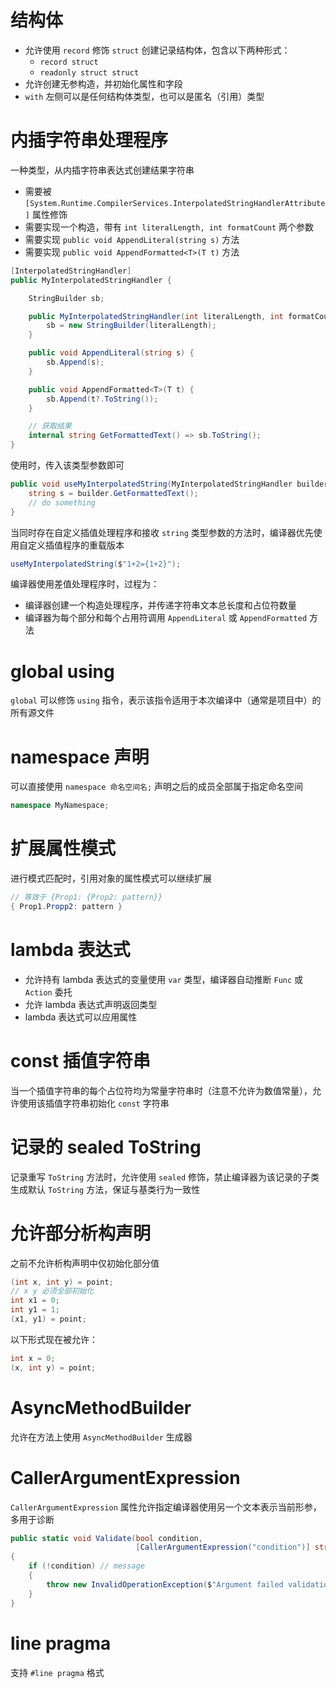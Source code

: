 # 结构体

- 允许使用 `record` 修饰 `struct` 创建记录结构体，包含以下两种形式：
	- `record struct`
	- `readonly struct struct`
- 允许创建无参构造，并初始化属性和字段
- `with` 左侧可以是任何结构体类型，也可以是匿名（引用）类型
# 内插字符串处理程序

一种类型，从内插字符串表达式创建结果字符串
- 需要被 `[System.Runtime.CompilerServices.InterpolatedStringHandlerAttribute]` 属性修饰
- 需要实现一个构造，带有 `int literalLength, int formatCount` 两个参数
- 需要实现 `public void AppendLiteral(string s)` 方法
- 需要实现 `public void AppendFormatted<T>(T t)` 方法

```csharp
[InterpolatedStringHandler]
public MyInterpolatedStringHandler {

    StringBuilder sb;

    public MyInterpolatedStringHandler(int literalLength, int formatCount) {
        sb = new StringBuilder(literalLength);
    }

    public void AppendLiteral(string s) {
        sb.Append(s);
    }

    public void AppendFormatted<T>(T t) {
        sb.Append(t?.ToString());
    }

    // 获取结果
    internal string GetFormattedText() => sb.ToString();
}
```

使用时，传入该类型参数即可

```csharp
public void useMyInterpolatedString(MyInterpolatedStringHandler builder) {
    string s = builder.GetFormattedText();
    // do something
}
```

当同时存在自定义插值处理程序和接收 `string` 类型参数的方法时，编译器优先使用自定义插值程序的重载版本

```csharp
useMyInterpolatedString($"1+2={1+2}");
```

编译器使用差值处理程序时，过程为：
- 编译器创建一个构造处理程序，并传递字符串文本总长度和占位符数量
- 编译器为每个部分和每个占用符调用 `AppendLiteral` 或 `AppendFormatted` 方法
# global using

`global` 可以修饰 `using` 指令，表示该指令适用于本次编译中（通常是项目中）的所有源文件
# namespace 声明

可以直接使用 `namespace 命名空间名;` 声明之后的成员全部属于指定命名空间

```csharp
namespace MyNamespace;
```
# 扩展属性模式

进行模式匹配时，引用对象的属性模式可以继续扩展

```csharp
// 等效于 {Prop1: {Prop2: pattern}}
{ Prop1.Propp2: pattern }
```
# lambda 表达式

- 允许持有 lambda 表达式的变量使用 `var` 类型，编译器自动推断 `Func` 或 `Action` 委托
- 允许 lambda 表达式声明返回类型
- lambda 表达式可以应用属性
# const 插值字符串

当一个插值字符串的每个占位符均为常量字符串时（注意不允许为数值常量），允许使用该插值字符串初始化 `const` 字符串
# 记录的 sealed ToString

记录重写 `ToString` 方法时，允许使用 `sealed` 修饰，禁止编译器为该记录的子类生成默认 `ToString` 方法，保证与基类行为一致性
# 允许部分析构声明

之前不允许析构声明中仅初始化部分值

```csharp
(int x, int y) = point;
// x y 必须全部初始化
int x1 = 0;
int y1 = 1;
(x1, y1) = point;
```

以下形式现在被允许：

```csharp
int x = 0;
(x, int y) = point;
```
# AsyncMethodBuilder

允许在方法上使用 `AsyncMethodBuilder` 生成器
# CallerArgumentExpression

`CallerArgumentExpression` 属性允许指定编译器使用另一个文本表示当前形参，多用于诊断

```csharp
public static void Validate(bool condition,
							[CallerArgumentExpression("condition")] string? message=null)
{
    if (!condition) // message
    {
        throw new InvalidOperationException($"Argument failed validation: <{message}>");
    }
}
```
# line pragma

支持 `#line pragma` 格式
